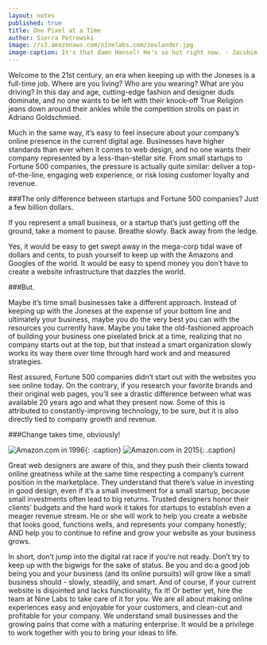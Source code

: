 ```yaml
---
layout: notes
published: true
title: One Pixel at a Time
author: Sierra Petrowski
image: //s3.amazonaws.com/ninelabs.com/zoolander.jpg
image-caption: It's that damn Hansel! He's so hot right now. - Jacobim Mugatu
---
```


Welcome to the 21st century, an era when keeping up with the Joneses is a full-time job. Where are you living? Who are you wearing? What are you driving? In this day and age, cutting-edge fashion and designer duds dominate, and no one wants to be left with their knock-off True Religion jeans down around their ankles while the competition strolls on past in Adriano Goldschmied.

Much in the same way, it’s easy to feel insecure about your company’s online presence in the current digital age. Businesses have higher standards than ever when it comes to web design, and no one wants their company represented by a less-than-stellar site. From small startups to Fortune 500 companies, the pressure is actually quite similar: deliver a top-of-the-line, engaging web experience, or risk losing customer loyalty and revenue.

###The only difference between startups and Fortune 500 companies? Just a few billion dollars.

If you represent a small business, or a startup that’s just getting off the ground, take a moment to pause. Breathe slowly. Back away from the ledge.

Yes, it would be easy to get swept away in the mega-corp tidal wave of dollars and cents, to push yourself to keep up with the Amazons and Googles of the world. It would be easy to spend money you don’t have to create a website infrastructure that dazzles the world.

###But.

Maybe it’s time small businesses take a different approach. Instead of keeping up with the Joneses at the expense of your bottom line and ultimately your business, maybe you do the very best you can with the resources you currently have. Maybe you take the old-fashioned approach of building your business one pixelated brick at a time, realizing that no company starts out at the top, but that instead a smart organization slowly works its way there over time through hard work and and measured strategies.

Rest assured, Fortune 500 companies didn’t start out with the websites you see online today. On the contrary, if you research your favorite brands and their original web pages, you’ll see a drastic difference between what was available 20 years ago and what they present now. Some of this is attributed to constantly-improving technology, to be sure, but it is also directly tied to company growth and revenue.

###Change takes time, obviously!

![Amazon.com in 1996](http://s3.amazonaws.com/ninelabs.com/amazon-1997.jpg){: .caption}
![Amazon.com in 2015](http://s3.amazonaws.com/ninelabs.com/amazon-2015.jpg){: .caption}

Great web designers are aware of this, and they push their clients toward online greatness while at the same time respecting a company’s current position in the marketplace. They understand that there’s value in investing in good design, even if it’s a small investment for a small startup, because small investments often lead to big returns. Trusted designers honor their clients’ budgets and the hard work it takes for startups to establish even a meager revenue stream. He or she will work to help you create a website that looks good, functions wells, and represents your company honestly;  AND help you to continue to refine and grow your website as your business grows.

In short, don’t jump into the digital rat race if you’re not ready. Don’t try to keep up with the bigwigs for the sake of status. Be you and do a good job being you and your business (and its online pursuits) will grow like a small business should - slowly, steadily, and smart. And of course, if your current website is disjointed and lacks functionality, fix it! Or better yet, hire the team at Nine Labs to take care of it for you. We are all about making online experiences easy and enjoyable for your customers, and clean-cut and profitable for your company. We understand small businesses and the growing pains that come with a maturing enterprise. It would be a privilege to work together with you to bring your ideas to life.
